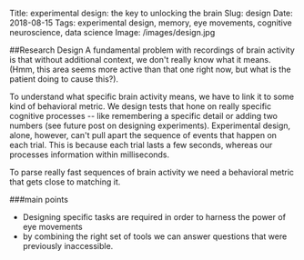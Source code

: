 Title: experimental design: the key to unlocking the brain
Slug: design
Date: 2018-08-15
Tags: experimental design, memory, eye movements, cognitive neuroscience, data science
Image: /images/design.jpg

##Research Design
A fundamental problem with recordings of brain activity is that without additional context, we don't really know what it means. (Hmm, this area seems more active than that one right now, but what is the patient doing to cause this?).

To understand what specific brain activity means, we have to link it to some kind of behavioral metric. We design tests that hone on really specific cognitive processes -- like remembering a specific detail or adding two numbers (see future post on designing experiments). Experimental design, alone, however, can't pull apart the sequence of events that happen on each trial. This is because each trial lasts a few seconds, whereas our processes information within milliseconds.

To parse really fast sequences of brain activity we need a behavioral metric that gets close to matching it.

###main points
* Designing specific tasks are required in order to harness the power of eye movements
* by combining the right set of tools we can answer questions that were previously inaccessible.
